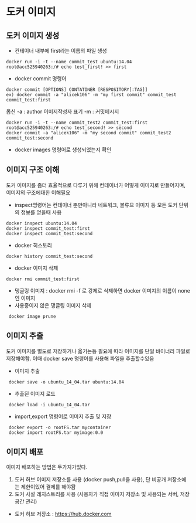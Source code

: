 # 도커 이미지
## 도커 이미지 생성
- 컨테이너 내부에 first라는 이름의 파일 생성
```
docker run -i -t --name commit_test ubuntu:14.04
root@acc525940263:/# echo test_first! >> first
```
 - docker commit 명령어
```
docker commit [OPTIONS] CONTATINER [RESPOSITORY[:TAG]]
ex) docker commit -a "alicek106" -m "my first commit" commit_test commit_test:first
```
옵션
-a : author 이미지작성자 표기
-m : 커밋메시지

```
docker run -i -t --name commit_test2 commit_test:first
root@acc525940263:/# echo test_second! >> second
docker commit -a "alicek106" -m "my second commit" commit_test2 commit_test:second
``` 
 - docker images 명령어로 생성되었는지 확인
 
 

## 이미지 구조 이해
도커 이미지를 좀더 효율적으로 다루기 위해 컨테이너가 어떻게 이미지로 만들어지며,
이미지의 구조에대한 이해필요

 - inspect명령어는 컨테이너 뿐만아니라 네트워크, 볼류므 이미지 등 모든 도커 단위의 정보를 얻을때 사용
```
docker inspect ubuntu:14.04
docker inspect commit_test:first
docker inspect commit_test:second
```
- docker 히스토리
 ```
 docker history commit_test:second
 ```
 - docker 이미지 삭제
 ```
 docker rmi commit_test:first
 ```

- 댕글링 이미지 : docker rmi -f 로 강제로 삭제하면 docker 이미지의 이름이 none인 이미지
- 사용중이지 않은 댕글링 이미지 삭제
```
 docker image prune
```
## 이미지 추출
도커 이미지를 별도로 저장하거나 옮기는등 필요에 따라 이미지를 단일 바이너리 파일로 저장해야함.
이때 docker save 명령어를 사용해 파일을 추출할수있음

- 이미지 추출
```
 docker save -o ubuntu_14_04.tar ubuntu:14.04
```

- 추출된 이미지 로드
```
 docker load -i ubuntu_14_04.tar
```

- import,export 명령어로 이미지 추출 및 저장
```
 docker export -o rootFS.tar mycontainer
 docker import rootFS.tar myimage:0.0
 ```

## 이미지 배포
 이미지 배포하는 방법은 두가지가있다.
 1. 도커 허브 이미지 저장소를 사용 (docker push,pull을 사용), 단 비공개 저장소에는 제한이있어 결제를 해야돰
 2. 도커 사설 레지스트리를 사용 (사용자가 직접 이미지 저장소 및 사용되는 서버, 저장공간 관리)
 
 - 도커 허브 저장소  : https://hub.docker.com
 